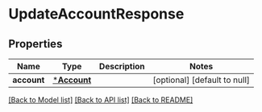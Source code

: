 # UpdateAccountResponse

## Properties
Name | Type | Description | Notes
------------ | ------------- | ------------- | -------------
**account** | [***Account**](Account.md) |  | [optional] [default to null]

[[Back to Model list]](../README.md#documentation-for-models) [[Back to API list]](../README.md#documentation-for-api-endpoints) [[Back to README]](../README.md)


